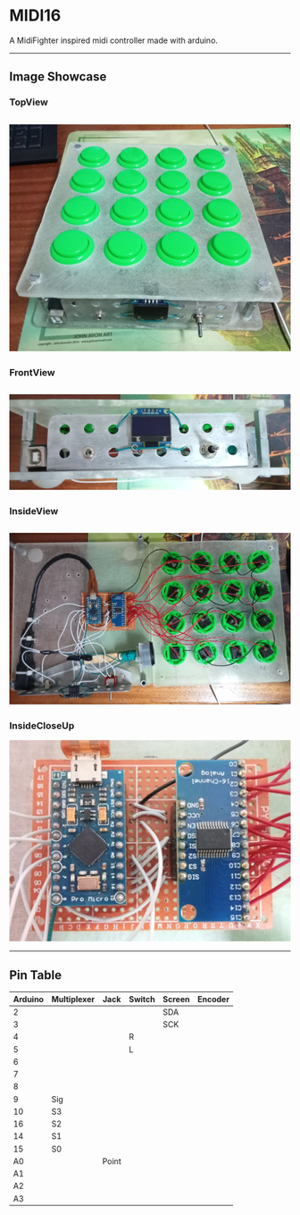 # MIDI16

A MidiFighter inspired midi controller made with arduino.

---

## Image Showcase
### TopView
![TopView](../images/MIDI16/TopView.jpg)
---
### FrontView
![TopView](../images/MIDI16/FrontView.jpg)
---
### InsideView
![TopView](../images/MIDI16/InsideView.jpg)
---
### InsideCloseUp
![TopView](../images/MIDI16/InsideCloseUp.jpg)

---
## Pin Table

| Arduino | Multiplexer | Jack  | Switch | Screen | Encoder |
| ------- | ----------- | ----- | ------ | ------ | ------- |
| 2       |             |       |        | SDA    |         |
| 3       |             |       |        | SCK    |         |
| 4       |             |       | R      |        |         |
| 5       |             |       | L      |        |         |
| 6       |             |       |        |        |         |
| 7       |             |       |        |        |         |
| 8       |             |       |        |        |         |
| 9       | Sig         |       |        |        |         |
| 10      | S3          |       |        |        |         |
| 16      | S2          |       |        |        |         |
| 14      | S1          |       |        |        |         |
| 15      | S0          |       |        |        |         |
| A0      |             | Point |        |        |         |
| A1      |             |       |        |        |         |
| A2      |             |       |        |        |         |
| A3      |             |       |        |        |         |


